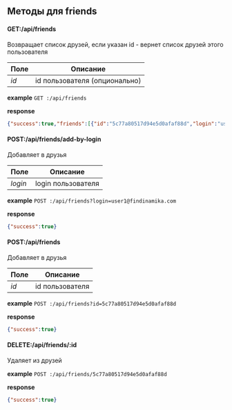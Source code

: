 ## Методы для friends

#### GET:/api/friends
Возвращает список друзей, если указан id - вернет список друзей этого пользователя

Поле | Описание
--- | ---
_id_| id пользователя (опционально)


**example** `GET :/api/friends`


**response**
```json
{"success":true,"friends":[{"id":"5c77a80517d94e5d0afaf88d","login":"user1@findinamika.com"}]}
```

#### POST:/api/friends/add-by-login
Добавляет в друзья

Поле | Описание
--- | ---
_login_| login пользователя


**example** `POST :/api/friends?login=user1@findinamika.com`

**response**
```json
{"success":true}
```

#### POST:/api/friends
Добавляет в друзья

Поле | Описание
--- | ---
_id_| id пользователя


**example** `POST :/api/friends?id=5c77a80517d94e5d0afaf88d`

**response**
```json
{"success":true}
```

#### DELETE:/api/friends/:id
Удаляет из друзей

**example** `POST :/api/friends/5c77a80517d94e5d0afaf88d`

**response**
```json
{"success":true}
```